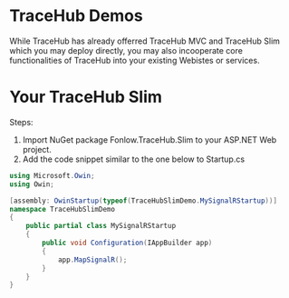 # TraceHub Demos

While TraceHub has already offerred TraceHub MVC and TraceHub Slim which you may deploy directly, you may also incooperate core functionalities of TraceHub into your existing Webistes or services.


# Your TraceHub Slim

Steps:
1. Import NuGet package Fonlow.TraceHub.Slim to your ASP.NET Web project.
2. Add the code snippet similar to the one below to Startup.cs

```c#
using Microsoft.Owin;
using Owin;

[assembly: OwinStartup(typeof(TraceHubSlimDemo.MySignalRStartup))]
namespace TraceHubSlimDemo
{
    public partial class MySignalRStartup
    {
        public void Configuration(IAppBuilder app)
        {
            app.MapSignalR();
        }
    }
}
```


